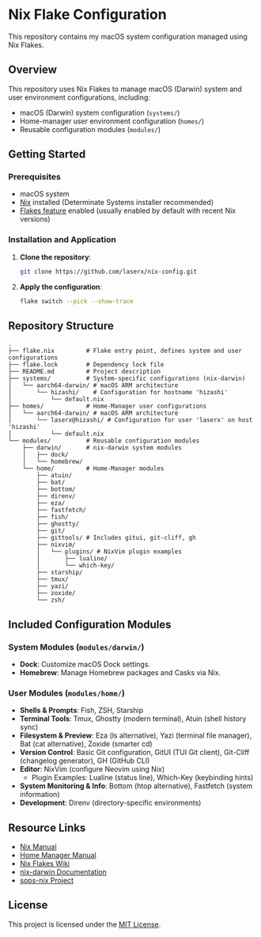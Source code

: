 # Nix Flake Configuration

This repository contains my macOS system configuration managed using Nix Flakes.

## Overview

This repository uses Nix Flakes to manage macOS (Darwin) system and user environment configurations, including:
- macOS (Darwin) system configuration (`systems/`)
- Home-manager user environment configuration (`homes/`)
- Reusable configuration modules (`modules/`)

## Getting Started

### Prerequisites

- macOS system
- [Nix](https://determinate.systems/nix-installer/) installed (Determinate Systems installer recommended)
- [Flakes feature](https://nixos.wiki/wiki/Flakes) enabled (usually enabled by default with recent Nix versions)

### Installation and Application

1.  **Clone the repository**:
    ```bash
    git clone https://github.com/laserx/nix-config.git
    ```

2.  **Apply the configuration**:
    ```bash
    flake switch --pick --show-trace
    ```

## Repository Structure

```
.
├── flake.nix         # Flake entry point, defines system and user configurations
├── flake.lock        # Dependency lock file
├── README.md         # Project description
├── systems/          # System-specific configurations (nix-darwin)
│   └── aarch64-darwin/ # macOS ARM architecture
│       └── hizashi/    # Configuration for hostname 'hizashi'
│           └── default.nix
├── homes/            # Home-Manager user configurations
│   └── aarch64-darwin/ # macOS ARM architecture
│       └── laserx@hizashi/ # Configuration for user 'laserx' on host 'hizashi'
│           └── default.nix
└── modules/          # Reusable configuration modules
    ├── darwin/       # nix-darwin system modules
    │   ├── dock/
    │   └── homebrew/
    └── home/         # Home-Manager modules
        ├── atuin/
        ├── bat/
        ├── bottom/
        ├── direnv/
        ├── eza/
        ├── fastfetch/
        ├── fish/
        ├── ghostty/
        ├── git/
        ├── gittools/ # Includes gitui, git-cliff, gh
        ├── nixvim/
        │   └── plugins/ # NixVim plugin examples
        │       ├── lualine/
        │       └── which-key/
        ├── starship/
        ├── tmux/
        ├── yazi/
        ├── zoxide/
        └── zsh/
```

## Included Configuration Modules

### System Modules (`modules/darwin/`)
- **Dock**: Customize macOS Dock settings.
- **Homebrew**: Manage Homebrew packages and Casks via Nix.

### User Modules (`modules/home/`)
- **Shells & Prompts**: Fish, ZSH, Starship
- **Terminal Tools**: Tmux, Ghostty (modern terminal), Atuin (shell history sync)
- **Filesystem & Preview**: Eza (ls alternative), Yazi (terminal file manager), Bat (cat alternative), Zoxide (smarter cd)
- **Version Control**: Basic Git configuration, GitUI (TUI Git client), Git-Cliff (changelog generator), GH (GitHub CLI)
- **Editor**: NixVim (configure Neovim using Nix)
  - Plugin Examples: Lualine (status line), Which-Key (keybinding hints)
- **System Monitoring & Info**: Bottom (htop alternative), Fastfetch (system information)
- **Development**: Direnv (directory-specific environments)

## Resource Links

- [Nix Manual](https://nixos.org/manual/nix/stable/)
- [Home Manager Manual](https://nix-community.github.io/home-manager/)
- [Nix Flakes Wiki](https://nixos.wiki/wiki/Flakes)
- [nix-darwin Documentation](https://github.com/LnL7/nix-darwin)
- [sops-nix Project](https://github.com/Mic92/sops-nix)

## License

This project is licensed under the [MIT License](./LICENSE).
